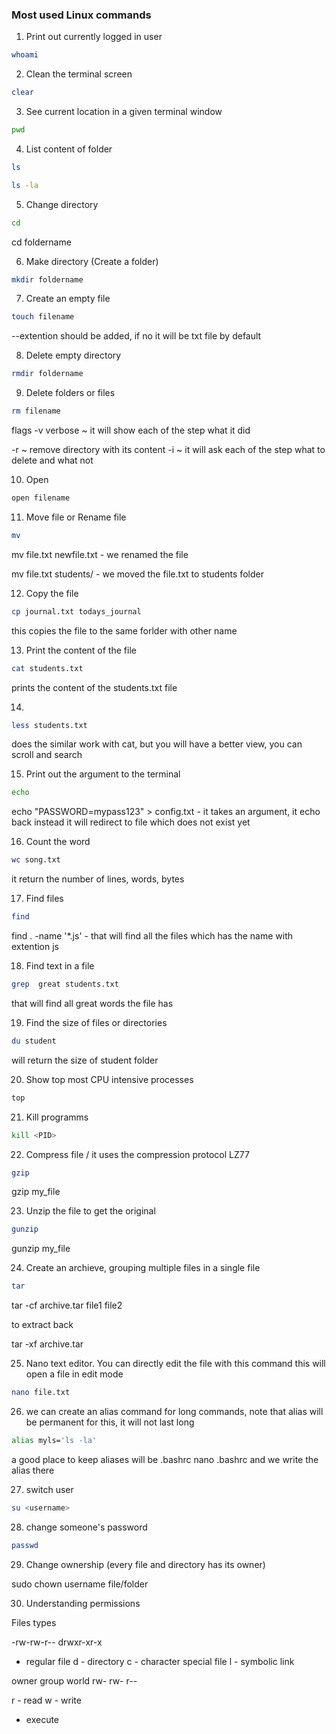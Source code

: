 ### Most used Linux commands

1. Print out currently logged in user
```bash
whoami
```

2. Clean the terminal screen
```bash
clear
```

3. See current location in a given terminal window

```bash
pwd
```

4. List content of folder
```bash
ls
```

```bash
ls -la
```

5. Change directory
```bash
cd
```

cd foldername

6. Make directory (Create a folder)
```bash
mkdir foldername
```

7. Create an empty file
```bash
touch filename  
```
--extention should be added, if no it will be txt file by default


8. Delete empty directory
```bash
rmdir foldername
```


9. Delete folders or files
```bash
rm filename
```


flags
-v verbose ~ it will show each of the step what it did

-r ~ remove directory with its content
-i ~ it will ask each of the step what to delete and what not

10. Open
```bash
open filename
```


11. Move file or Rename file
```bash
mv
```

mv file.txt newfile.txt - we renamed the file

mv file.txt students/ - we moved the file.txt to students folder

12. Copy the file
```bash
cp journal.txt todays_journal 
```
this copies the file to the same forlder with other name


13. Print the content of the file
```bash
cat students.txt 
```
prints the content of the students.txt file


14. 
```bash
less students.txt 
```
does the similar work with cat, but you will have a better view, you can scroll and search

 
15. Print out the argument to the terminal
```bash
echo
```

echo "PASSWORD=mypass123" > config.txt  - it takes an argument, it echo back instead it will redirect to file
which does not exist yet

16. Count the word
```bash
wc song.txt 
```
it return the number of lines, words, bytes


17. Find files
```bash
find
```
find . -name '*.js' - that will find all the files which has the name with extention js

18. Find text in a file
```bash
grep  great students.txt 
```
that will find all great words the file has


19. Find the size of files or directories
```bash
du student 
```
will return the size of student folder



20. Show top most CPU intensive processes
```bash
top
```

21. Kill programms
```bash
kill <PID>
```

22. Compress file / it uses the compression protocol LZ77
```bash
gzip
```

gzip my_file

23. Unzip the file to get the original 
```bash
gunzip 
```
gunzip my_file

24. Create an archieve, grouping multiple files in a single file
```bash
tar
```
tar -cf archive.tar file1 file2

to extract back

tar -xf archive.tar

25. Nano text editor. You can directly edit the file with this command
this will open a file in edit mode

```bash
nano file.txt
```

26. we can create an alias command for long commands, note that alias will be permanent for this, it will not last long

```bash
alias myls='ls -la'
```

a good place to keep aliases will be .bashrc
nano .bashrc
and we write the alias there

27. switch user

```bash
su <username>
```

28. change someone's password

```bash
passwd
```

29. Change ownership (every file and directory has its owner)

sudo chown username file/folder

30. Understanding permissions

Files types

-rw-rw-r--
drwxr-xr-x

- regular file 
d - directory
c  - character special file
l - symbolic link


owner    group   world
rw-      rw-     r--

r - read
w - write
- execute



